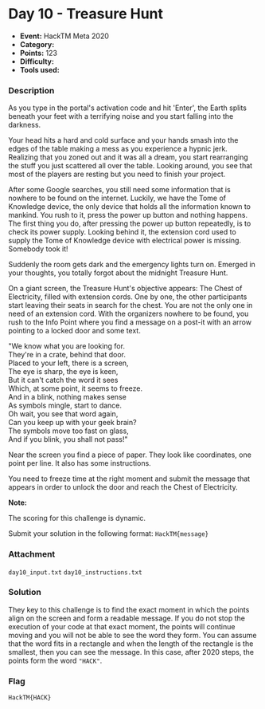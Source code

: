 # Day 10 - Treasure Hunt

* **Event:** HackTM Meta 2020
* **Category:** 
* **Points:** 123
* **Difficulty:** 
* **Tools used:** 

### Description

As you type in the portal's activation code and hit 'Enter', the Earth splits beneath your feet with a terrifying noise and you start falling into the darkness.  

Your head hits a hard and cold surface and your hands smash into the edges of the table making a mess as you experience a hypnic jerk. Realizing that you zoned out and it was all a dream, you start rearranging the stuff you just scattered all over the table. Looking around, you see that most of the players are resting but you need to finish your project.  

After some Google searches, you still need some information that is nowhere to be found on the internet. Luckily, we have the Tome of Knowledge device, the only device that holds all the information known to mankind. You rush to it, press the power up button and nothing happens. The first thing you do, after pressing the power up button repeatedly, is to check its power supply. Looking behind it, the extension cord used to supply the Tome of Knowledge device with electrical power is missing. Somebody took it!  

Suddenly the room gets dark and the emergency lights turn on. Emerged in your thoughts, you totally forgot about the midnight Treasure Hunt.

On a giant screen, the Treasure Hunt's objective appears: The Chest of Electricity, filled with extension cords. One by one, the other participants start leaving their seats in search for the chest. You are not the only one in need of an extension cord. With the organizers nowhere to be found, you rush to the Info Point where you find a message on a post-it with an arrow pointing to a locked door and some text.

"We know what you are looking for.  
They're in a crate, behind that door.  
Placed to your left, there is a screen,  
The eye is sharp, the eye is keen,  
But it can't catch the word it sees  
Which, at some point, it seems to freeze.  
And in a blink, nothing makes sense  
As symbols mingle, start to dance.  
Oh wait, you see that word again,  
Can you keep up with your geek brain?  
The symbols move too fast on glass,  
And if you blink, you shall not pass!"  

Near the screen you find a piece of paper. They look like coordinates, one point per line. It also has some instructions.  

You need to freeze time at the right moment and submit the message that appears in order to unlock the door and reach the Chest of Electricity.

**Note:**

The scoring for this challenge is dynamic.

Submit your solution in the following format: `HackTM{message}`

### Attachment

`day10_input.txt`
`day10_instructions.txt`

### Solution

They key to this challenge is to find the exact moment in which the points align on the screen and form a readable message. If you do not stop the execution of your code at that exact moment, the points will continue moving and you will not be able to see the word they form. You can assume that the word fits in a rectangle and when the length of the rectangle is the smallest, then you can see the message. In this case, after 2020 steps, the points form the word `"HACK"`.

### Flag

`HackTM{HACK}`
